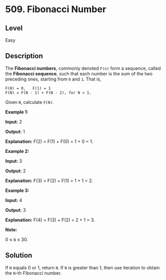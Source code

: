 # 509. Fibonacci Number
## Level
Easy

## Description
The **Fibonacci numbers**, commonly denoted `F(n)` form a sequence, called the **Fibonacci sequence**, such that each number is the sum of the two preceding ones, starting from `0` and `1`. That is,
```
F(0) = 0,   F(1) = 1
F(N) = F(N - 1) + F(N - 2), for N > 1.
```
Given `N`, calculate `F(N)`.

**Example 1:**

**Input:** 2

**Output:** 1

**Explanation:** F(2) = F(1) + F(0) = 1 + 0 = 1.

**Example 2:**

**Input:** 3

**Output:** 2

**Explanation:** F(3) = F(2) + F(1) = 1 + 1 = 2.

**Example 3:**

**Input:** 4

**Output:** 3

**Explanation:** F(4) = F(3) + F(2) = 2 + 1 = 3.

**Note:**

0 ≤ `N` ≤ 30.

## Solution
If `N` equals 0 or 1, return `N`. If `N` is greater than 1, then use iteration to obtain the `N`-th Fibonacci number.
